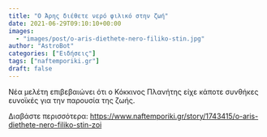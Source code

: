 ```yaml
---
title: "Ο Άρης διέθετε νερό φιλικό στην ζωή"
date: 2021-06-29T09:10:10+00:00
images:
  - "images/post/o-aris-diethete-nero-filiko-stin.jpg"
author: "AstroBot"
categories: ["Ειδήσεις"]
tags: ["naftemporiki.gr"]
draft: false
---
```


Νέα μελέτη επιβεβαιώνει ότι ο Κόκκινος Πλανήτης είχε κάποτε συνθήκες ευνοϊκές για την παρουσία της ζωής.

Διαβάστε περισσότερα: https://www.naftemporiki.gr/story/1743415/o-aris-diethete-nero-filiko-stin-zoi
